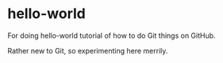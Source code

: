 # hello-world
For doing hello-world tutorial of how to do Git things on GitHub.

Rather new to Git, so experimenting here merrily.
